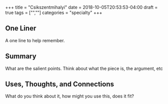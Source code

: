 +++
title = "Csikszentmihalyi"
date = 2018-10-05T20:53:53-04:00
draft = true
tags = ["",""]
categories = "specialty"
+++
## One Liner
A one line to help remember.

## Summary
What are the salient points. Think about what the piece is, the argument, etc

## Uses, Thoughts, and Connections
What do you think about it, how might you use this, does it fit?
